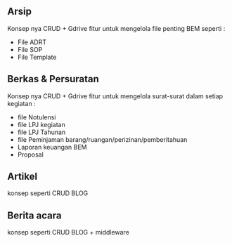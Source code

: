 ## Arsip
Konsep nya CRUD + Gdrive
fitur untuk mengelola file penting BEM seperti :
- File ADRT
- File SOP
- File Template

## Berkas & Persuratan

Konsep nya CRUD + Gdrive
fitur untuk mengelola surat-surat dalam setiap kegiatan :
- file Notulensi
- file LPJ kegiatan
- file LPJ Tahunan
- file Peminjaman barang/ruangan/perizinan/pemberitahuan
- Laporan keuangan BEM
- Proposal

## Artikel 

konsep seperti CRUD BLOG

## Berita acara
konsep seperti CRUD BLOG + middleware


